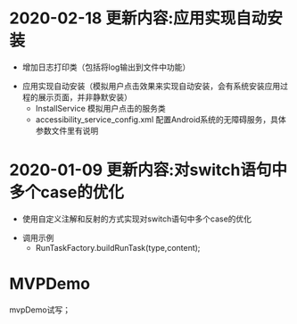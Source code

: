 # 2020-02-18 更新内容:应用实现自动安装
  * 增加日志打印类（包括将log输出到文件中功能）
  + 应用实现自动安装（模拟用户点击效果来实现自动安装，会有系统安装应用过程的展示页面，并非静默安装）
     - InstallService 模拟用户点击的服务类
     - accessibility_service_config.xml 配置Android系统的无障碍服务，具体参数文件里有说明
# 2020-01-09 更新内容:对switch语句中多个case的优化
  * 使用自定义注解和反射的方式实现对switch语句中多个case的优化
  + 调用示例
     - RunTaskFactory.buildRunTask(type,content);

# MVPDemo
mvpDemo试写；
